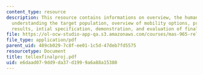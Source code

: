 ```yaml
---
content_type: resource
description: This resource contains informations on overview, the human-horse relationship,
  understanding the target population, overview of mobility options, preliminary study
  results, intial specification, demonstration, and evaluation of final project.
file: https://ol-ocw-studio-app-qa.s3.amazonaws.com/courses/mas-965-relational-machines-spring-2005/e6daad079dd9da37d1999a6a88a15380_tellexfinalproj.pdf
file_type: application/pdf
parent_uid: 489cb029-7c8f-ee01-1c5d-47deb7fd5575
resourcetype: Document
title: tellexfinalproj.pdf
uid: e6daad07-9dd9-da37-d199-9a6a88a15380
---
```

